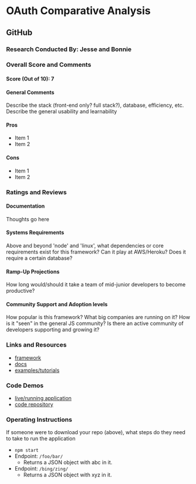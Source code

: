 # OAuth Comparative Analysis

## GitHub

### Research Conducted By: Jesse and Bonnie

### Overall Score and Comments

#### Score (Out of 10): 7

#### General Comments

Describe the stack (front-end only? full stack?), database, efficiency, etc. Describe the general usability and learnability

#### Pros

- Item 1
- Item 2

#### Cons

- Item 1
- Item 2

### Ratings and Reviews

#### Documentation

Thoughts go here

#### Systems Requirements

Above and beyond 'node' and 'linux', what dependencies or core requirements exist for this framework? Can it play at AWS/Heroku? Does it require a certain database?

#### Ramp-Up Projections

How long would/should it take a team of mid-junior developers to become productive?

#### Community Support and Adoption levels

How popular is this framework? What big companies are running on it? How is it "seen" in the general JS community? Is there an active community of developers supporting and growing it?

### Links and Resources

- [framework](http://xyz.com)
- [docs](http://xyz.com)
- [examples/tutorials](http://xyz.com)

### Code Demos

- [live/running application](http://xyz.com)
- [code repository](http://xyz.com)

### Operating Instructions

If someone were to download your repo (above), what steps do they need to take to run the application

- `npm start`
- Endpoint: `/foo/bar/`
  - Returns a JSON object with abc in it.
- Endpoint: `/bing/zing/`
  - Returns a JSON object with xyz in it.

